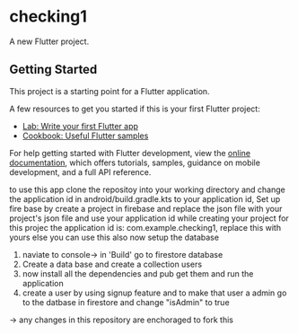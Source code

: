 # checking1

A new Flutter project.

## Getting Started

This project is a starting point for a Flutter application.

A few resources to get you started if this is your first Flutter project:

- [Lab: Write your first Flutter app](https://docs.flutter.dev/get-started/codelab)
- [Cookbook: Useful Flutter samples](https://docs.flutter.dev/cookbook)

For help getting started with Flutter development, view the
[online documentation](https://docs.flutter.dev/), which offers tutorials,
samples, guidance on mobile development, and a full API reference.


to use this app clone the repositoy into your working directory and change the application id in android/build.gradle.kts to your application id, 
Set up fire base by 
create a project in firebase and replace the json file with your project's json file and use your application id while creating your project for this projec the application id is: com.example.checking1, replace this with yours else you can use this also
now setup the database
1. naviate to console-> in  'Build' go to firestore database
2. Create a data base and create a collection users
3. now install all the dependencies and pub get them and run the application
4. create a user by using signup feature and to make that user a admin go to the datbase in firestore and change
"isAdmin" to true

-> any changes in this repository are enchoraged to fork this
